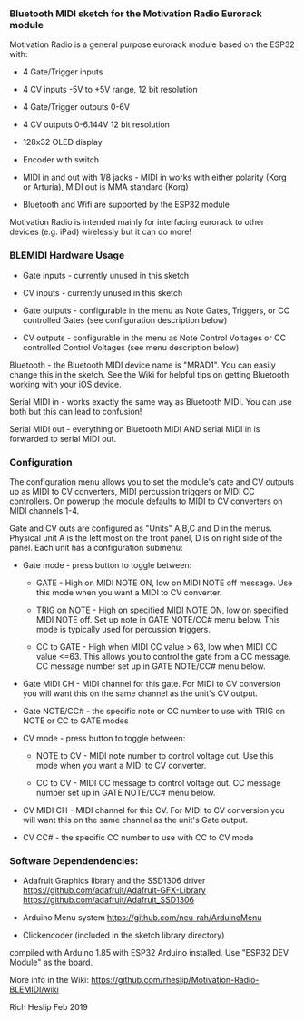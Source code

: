 ### Bluetooth MIDI sketch for the Motivation Radio Eurorack module

Motivation Radio is a general purpose eurorack module based on the ESP32 with:

* 4 Gate/Trigger inputs

* 4 CV inputs -5V to +5V range, 12 bit resolution

* 4 Gate/Trigger outputs 0-6V

* 4 CV outputs 0-6.144V 12 bit resolution

* 128x32 OLED display

* Encoder with switch

* MIDI in and out with 1/8 jacks - MIDI in works with either polarity (Korg or Arturia), MIDI out is MMA standard (Korg)

* Bluetooth and Wifi are supported by the ESP32 module


Motivation Radio is intended mainly for interfacing eurorack to other devices (e.g. iPad) wirelessly but it can do more!

### BLEMIDI Hardware Usage

* Gate inputs - currently unused in this sketch

* CV inputs - currently unused in this sketch

* Gate outputs - configurable in the menu as Note Gates, Triggers, or CC controlled Gates (see configuration description below)

* CV outputs - configurable in the menu as Note Control Voltages or CC controlled Control Voltages (see menu description below)


Bluetooth - the Bluetooth MIDI device name is "MRAD1". You can easily change this in the sketch. See the Wiki for helpful tips on getting Bluetooth working with your iOS device.


Serial MIDI in - works exactly the same way as Bluetooth MIDI. You can use both but this can lead to confusion!

Serial MIDI out - everything on Bluetooth MIDI AND serial MIDI in is forwarded to serial MIDI out.



### Configuration

The configuration menu allows you to set the module's gate and CV outputs up as MIDI to CV converters, MIDI percussion triggers or MIDI CC controllers.  On powerup the module defaults to MIDI to CV converters on MIDI channels 1-4.

Gate and CV outs are configured as "Units" A,B,C and D in the menus.  Physical unit A is the left most on the front panel, D is on right side of the panel.  Each unit has a configuration submenu:

* Gate mode - press button to toggle between:

  * GATE - High on MIDI NOTE ON, low on MIDI NOTE off message.   Use this mode when you want a MIDI to CV converter.
	
  * TRIG on NOTE - High on specified MIDI NOTE ON, low on specified MIDI NOTE off.   Set up note in GATE NOTE/CC# menu below.   This mode is typically used for percussion triggers.
	
  * CC to GATE - High when MIDI CC value > 63, low when MIDI CC value <=63. This allows you to control the gate from a CC message. CC message number set up in GATE NOTE/CC# menu below.
	
	
* Gate MIDI CH - MIDI channel for this gate. For MIDI to CV conversion you will want this on the same channel as the unit's CV output.

* Gate NOTE/CC# - the specific note or CC number to use with TRIG on NOTE or CC to GATE modes

* CV mode - press button to toggle between:

  * NOTE to CV - MIDI note number to control voltage out. Use this mode when you want a MIDI to CV converter.
	
  * CC to CV - MIDI CC message to control voltage out. CC message number set up in GATE NOTE/CC# menu below.
	
* CV MIDI CH - MIDI channel for this CV. For MIDI to CV conversion you will want this on the same channel as the unit's Gate output.

* CV CC# - the specific CC number to use with CC to CV mode



### Software Dependendencies:

* Adafruit Graphics library and the SSD1306 driver https://github.com/adafruit/Adafruit-GFX-Library https://github.com/adafruit/Adafruit_SSD1306

* Arduino Menu system https://github.com/neu-rah/ArduinoMenu

* Clickencoder (included in the sketch library directory)

compiled with Arduino 1.85 with ESP32 Arduino installed. Use "ESP32 DEV Module" as the board. 

More info in the Wiki: https://github.com/rheslip/Motivation-Radio-BLEMIDI/wiki

Rich Heslip Feb 2019

